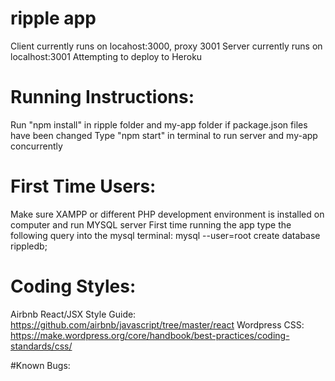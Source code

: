 # ripple app

Client currently runs on locahost:3000, proxy 3001
Server currently runs on localhost:3001
Attempting to deploy to Heroku

# Running Instructions:
Run "npm install" in ripple folder and my-app folder if package.json files have been changed
Type "npm start" in terminal to run server and my-app concurrently

# First Time Users:
Make sure XAMPP or different PHP development environment is installed on computer and run MYSQL server
First time running the app type the following query into the mysql terminal: mysql --user=root create database rippledb;

# Coding Styles:
Airbnb React/JSX Style Guide: https://github.com/airbnb/javascript/tree/master/react
Wordpress CSS: https://make.wordpress.org/core/handbook/best-practices/coding-standards/css/

#Known Bugs:
